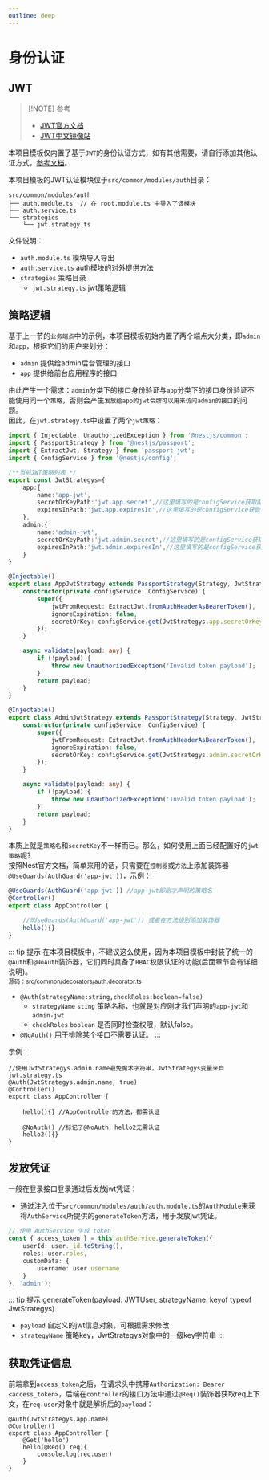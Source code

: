 ```yaml
---
outline: deep
---
```


# 身份认证

## JWT
> [!NOTE] 参考
> - <a href="https://jwt.io" target="_blank">JWT官方文档</a>   
> - <a href="https://jwt.p2hp.com/" target="_blank">JWT中文镜像站</a>  


本项目模板仅内置了基于`JWT`的身份认证方式，如有其他需要，请自行添加其他认证方式，[参考文档](https://docs.nestjs.com/recipes/passport)。

本项目模板的JWT认证模块位于`src/common/modules/auth`目录：
```
src/common/modules/auth
├── auth.module.ts  // 在 root.module.ts 中导入了该模块
├── auth.service.ts
└── strategies
    └── jwt.strategy.ts
```
文件说明：
- `auth.module.ts` 模块导入导出
- `auth.service.ts` auth模块的对外提供方法
- `strategies` 策略目录
  - `jwt.strategy.ts` jwt策略逻辑
  
## 策略逻辑
基于上一节的`业务端点`中的示例，本项目模板初始内置了两个端点大分类，即`admin`和`app`，根据它们的用户来划分：
- `admin` 提供给admin后台管理的接口
- `app` 提供给前台应用程序的接口   

由此产生一个需求：`admin`分类下的接口身份验证与`app`分类下的接口身份验证不能使用同一个`策略`，否则会产生`发放给app的jwt令牌可以用来访问admin的接口`的问题。   
因此，在`jwt.strategy.ts`中设置了两个`jwt策略`：
```ts
import { Injectable, UnauthorizedException } from '@nestjs/common';
import { PassportStrategy } from '@nestjs/passport';
import { ExtractJwt, Strategy } from 'passport-jwt';
import { ConfigService } from '@nestjs/config';

/**当前JWT策略列表 */
export const JwtStrategys={
	app:{
		name:'app-jwt',
		secretOrKeyPath:'jwt.app.secret',//这里填写的是configService获取配置信息的key
		expiresInPath:'jwt.app.expiresIn',//这里填写的是configService获取配置信息的key
	},
	admin:{
		name:'admin-jwt',
		secretOrKeyPath:'jwt.admin.secret',//这里填写的是configService获取配置信息的key
		expiresInPath:'jwt.admin.expiresIn',//这里填写的是configService获取配置信息的key
	}
}

@Injectable()
export class AppJwtStrategy extends PassportStrategy(Strategy, JwtStrategys.app.name) {
	constructor(private configService: ConfigService) {
		super({
			jwtFromRequest: ExtractJwt.fromAuthHeaderAsBearerToken(),
			ignoreExpiration: false,
			secretOrKey: configService.get(JwtStrategys.app.secretOrKeyPath),
		});
	}

	async validate(payload: any) {
		if (!payload) {
			throw new UnauthorizedException('Invalid token payload');
		}
		return payload;
	}
}

@Injectable()
export class AdminJwtStrategy extends PassportStrategy(Strategy, JwtStrategys.admin.name) {
	constructor(private configService: ConfigService) {
		super({
			jwtFromRequest: ExtractJwt.fromAuthHeaderAsBearerToken(),
			ignoreExpiration: false,
			secretOrKey: configService.get(JwtStrategys.admin.secretOrKeyPath),
		});
	}

	async validate(payload: any) {
		if (!payload) {
			throw new UnauthorizedException('Invalid token payload');
		}
		return payload;
	}
}
```
本质上就是`策略名`和`secretKey`不一样而已。那么，如何使用上面已经配置好的`jwt策略`呢?   
按照Nest官方文档，简单来用的话，只需要在`控制器`或`方法`上添加装饰器`@UseGuards(AuthGuard('app-jwt'))`，示例：
```ts
@UseGuards(AuthGuard('app-jwt')) //app-jwt即刚才声明的策略名
@Controller()
export class AppController {

    //@UseGuards(AuthGuard('app-jwt')) 或者在方法级别添加装饰器
    hello(){}
}
```
::: tip 提示
在本项目模板中，不建议这么使用，因为本项目模板中封装了统一的`@Auth`和`@NoAuth`装饰器，它们同时具备了`RBAC`权限认证的功能(后面章节会有详细说明)。  
<small>源码：src/common/decorators/auth.decorator.ts</small>
- `@Auth(strategyName:string,checkRoles:boolean=false)`
  - `strategyName` `sting` 策略名称，也就是对应刚才我们声明的`app-jwt`和`admin-jwt`
  - `checkRoles` `boolean` 是否同时检查权限，默认false。
- `@NoAuth()` 用于排除某个接口不需要认证。
:::


示例：
```ts{2,8}
//使用JwtStrategys.admin.name避免魔术字符串，JwtStrategys变量来自jwt.strategy.ts
@Auth(JwtStrategys.admin.name, true) 
@Controller()
export class AppController {

    hello(){} //AppController的方法，都需认证

    @NoAuth() //标记了@NoAuth，hello2无需认证
    hello2(){}
}
```

## 发放凭证
一般在登录接口登录通过后发放jwt凭证：
- 通过注入位于`src/common/modules/auth/auth.module.ts`的`AuthModule`来获得`AuthService`所提供的`generateToken`方法，用于发放jwt凭证。
  
```ts
// 使用 AuthService 生成 token
const { access_token } = this.authService.generateToken({
	userId: user._id.toString(),
	roles: user.roles,
	customData: {
		username: user.username
	}
}, 'admin');
```
::: tip 提示
generateToken(payload: JWTUser, strategyName: keyof typeof JwtStrategys)
- `payload` 自定义的jwt信息对象，可根据需求修改
- `strategyName` 策略key，JwtStrategys对象中的一级key字符串
:::

## 获取凭证信息
前端拿到`access_token`之后，在请求头中携带`Authorization: Bearer <access_token>`，后端在`controller`的接口方法中通过`@Req()`装饰器获取req上下文，在`req.user`对象中就是解析后的`payload`：
```ts{5-6}
@Auth(JwtStrategys.app.name)
@Controller()
export class AppController {
	@Get('hello')
	hello(@Req() req){
		console.log(req.user)
	}
}
```